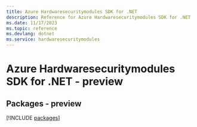 ```yaml
---
title: Azure Hardwaresecuritymodules SDK for .NET
description: Reference for Azure Hardwaresecuritymodules SDK for .NET
ms.date: 11/17/2023
ms.topic: reference
ms.devlang: dotnet
ms.service: hardwaresecuritymodules
---
```

# Azure Hardwaresecuritymodules SDK for .NET - preview
## Packages - preview
[!INCLUDE [packages](hardwaresecuritymodules-index.md)]